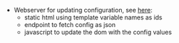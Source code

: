 - Webserver for updating configuration, see 
[here](https://jjssoftware.github.io/dynamic-web-forms/):
  - static html using template variable names as ids
  - endpoint to fetch config as json
  - javascript to update the dom with the config values
